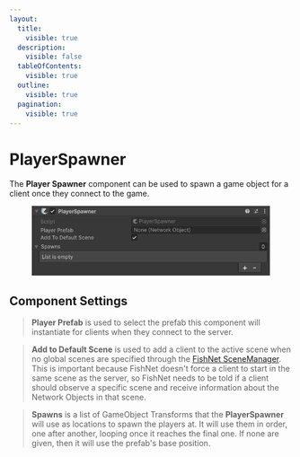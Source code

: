 ```yaml
---
layout:
  title:
    visible: true
  description:
    visible: false
  tableOfContents:
    visible: true
  outline:
    visible: true
  pagination:
    visible: true
---
```


# PlayerSpawner

The **Player Spawner** component can be used to spawn a game object for a client once they connect to the game.&#x20;

<figure><img src="../../.gitbook/assets/player-spawner-component.png" alt=""><figcaption></figcaption></figure>

## Component Settings <a href="#server-and-host" id="server-and-host"></a>

> **Player Prefab** is used to select the prefab this component will instantiate for clients when they connect to the server.

> **Add to Default Scene** is used to add a client to the active scene when no global scenes are specified through the [FishNet SceneManager](../../guides/features/scene-management/). This is important because FishNet doesn't force a client to start in the same scene as the server, so FishNet needs to be told if a client should observe a specific scene and receive information about the Network Objects in that scene.

> **Spawns** is a list of GameObject Transforms that the **PlayerSpawner** will use as locations to spawn the players at. It will use them in order, one after another, looping once it reaches the final one. If none are given, then it will use the prefab's base position.
